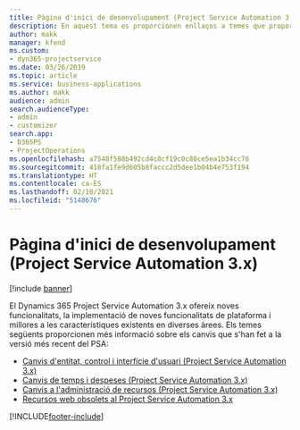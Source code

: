 ```yaml
---
title: Pàgina d'inici de desenvolupament (Project Service Automation 3.x)
description: En aquest tema es proporcionen enllaços a temes que proporcionen informació de desenvolupament de la versió 3.x del Dynamics 365 Project Service Automation (PSA).
author: makk
manager: kfend
ms.custom:
- dyn365-projectservice
ms.date: 03/26/2019
ms.topic: article
ms.service: business-applications
ms.author: makk
audience: admin
search.audienceType:
- admin
- customizer
search.app:
- D365PS
- ProjectOperations
ms.openlocfilehash: a7548f588b492cd4c8cf19c0c88ce5ea1b34cc76
ms.sourcegitcommit: 418fa1fe9d605b8faccc2d5dee1b04b4e753f194
ms.translationtype: HT
ms.contentlocale: ca-ES
ms.lasthandoff: 02/10/2021
ms.locfileid: "5148676"
---
```

# <a name="development-home-page-project-service-automation-3x"></a>Pàgina d'inici de desenvolupament (Project Service Automation 3.x)

[!include [banner](../../includes/psa-now-project-operations.md)]

El Dynamics 365 Project Service Automation 3.x ofereix noves funcionalitats, la implementació de noves funcionalitats de plataforma i millores a les característiques existents en diverses àrees. Els temes següents proporcionen més informació sobre els canvis que s'han fet a la versió més recent del PSA:

- [Canvis d'entitat, control i interfície d'usuari (Project Service Automation 3.x)](../developer-guides/entity-changes-v3.x.md)
- [Canvis de temps i despeses (Project Service Automation 3.x)](../developer-guides/time-expense-changes-v3.x.md)
- [Canvis a l'administració de recursos (Project Service Automation 3.x)](../developer-guides/resource-management-changes-v3.x.md)
- [Recursos web obsolets al Project Service Automation 3.x](../developer-guides/web-resources-deprecated-v3.x.md)


[!INCLUDE[footer-include](../../includes/footer-banner.md)]